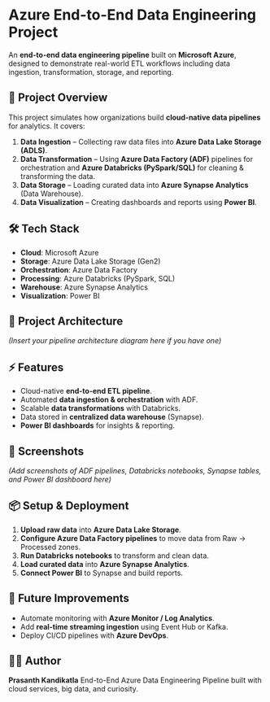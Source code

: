 # Azure End-to-End Data Engineering Project  

An **end-to-end data engineering pipeline** built on **Microsoft Azure**, designed to demonstrate real-world ETL workflows including data ingestion, transformation, storage, and reporting.  

## 🚀 Project Overview  

This project simulates how organizations build **cloud-native data pipelines** for analytics. It covers:  

1. **Data Ingestion** – Collecting raw data files into **Azure Data Lake Storage (ADLS)**.  
2. **Data Transformation** – Using **Azure Data Factory (ADF)** pipelines for orchestration and **Azure Databricks (PySpark/SQL)** for cleaning & transforming the data.  
3. **Data Storage** – Loading curated data into **Azure Synapse Analytics** (Data Warehouse).  
4. **Data Visualization** – Creating dashboards and reports using **Power BI**.  

## 🛠️ Tech Stack  

- **Cloud**: Microsoft Azure  
- **Storage**: Azure Data Lake Storage (Gen2)  
- **Orchestration**: Azure Data Factory  
- **Processing**: Azure Databricks (PySpark, SQL)  
- **Warehouse**: Azure Synapse Analytics  
- **Visualization**: Power BI  

## 📂 Project Architecture  



*(Insert your pipeline architecture diagram here if you have one)*  

## ⚡ Features  

- Cloud-native **end-to-end ETL pipeline**.  
- Automated **data ingestion & orchestration** with ADF.  
- Scalable **data transformations** with Databricks.  
- Data stored in **centralized data warehouse** (Synapse).  
- **Power BI dashboards** for insights & reporting.  

## 📸 Screenshots  

*(Add screenshots of ADF pipelines, Databricks notebooks, Synapse tables, and Power BI dashboard here)*  

## 📦 Setup & Deployment  

1. **Upload raw data** into **Azure Data Lake Storage**.  
2. **Configure Azure Data Factory pipelines** to move data from Raw → Processed zones.  
3. **Run Databricks notebooks** to transform and clean data.  
4. **Load curated data** into **Azure Synapse Analytics**.  
5. **Connect Power BI** to Synapse and build reports.  

## 🔮 Future Improvements  

- Automate monitoring with **Azure Monitor / Log Analytics**.  
- Add **real-time streaming ingestion** using Event Hub or Kafka.  
- Deploy CI/CD pipelines with **Azure DevOps**.  

## 👨‍💻 Author  

**Prasanth Kandikatla** 
End-to-End Azure Data Engineering Pipeline built with cloud services, big data, and curiosity.  


